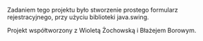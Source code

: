 Zadaniem tego projektu było stworzenie prostego formularz rejestracyjnego, przy użyciu biblioteki java.swing.

Projekt współtworzony z Wioletą Żochowską i Błażejem Borowym.
